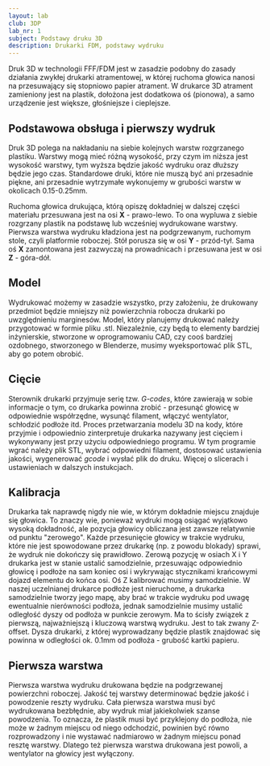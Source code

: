 ```yaml
---
layout: lab
club: 3DP
lab_nr: 1
subject: Podstawy druku 3D
description: Drukarki FDM, podstawy wydruku
---
```


Druk 3D w technologii FFF/FDM jest w zasadzie podobny do zasady działania zwykłej drukarki atramentowej, w której ruchoma głowica nanosi na przesuwający się stopniowo papier atrament. W drukarce 3D atrament zamieniony jest na plastik, dołożona jest dodatkowa oś (pionowa), a samo urządzenie jest większe, głośniejsze i cieplejsze. 

## Podstawowa obsługa i pierwszy wydruk

Druk 3D polega na nakładaniu na siebie kolejnych warstw rozgrzanego plastiku. Warstwy mogą mieć różną wysokość, przy czym im niższa jest wysokość warstwy, tym wyższa będzie jakość wydruku oraz dłuższy będzie jego czas. Standardowe druki, które nie muszą być ani przesadnie piękne, ani przesadnie wytrzymałe wykonujemy w grubości warstw w okolicach 0.15-0.25mm.

Ruchoma głowica drukująca, którą opiszę dokładniej w dalszej części materiału przesuwana jest na osi **X** - prawo-lewo. To ona wypluwa z siebie rozgrzany plastik na podstawę lub wcześniej wydrukowane warstwy. Pierwsza warstwa wydruku kładziona jest na podgrzewanym, ruchomym stole, czyli platformie roboczej. Stół porusza się w osi **Y** - przód-tył. Sama oś **X** zamontowana jest zazwyczaj na prowadnicach i przesuwana jest w osi **Z** - góra-dół.

## Model

Wydrukować możemy w zasadzie wszystko, przy założeniu, że drukowany przedmiot będzie mniejszy niż powierzchnia robocza drukarki po uwzględnieniu marginesów. Model, który planujemy drukować należy przygotować w formie pliku .stl. Niezależnie, czy będą to elementy bardziej inżynierskie, stworzone w oprogramowaniu CAD, czy cooś bardziej ozdobnego, stworzonego w Blenderze, musimy wyeksportować plik STL, aby go potem obrobić.

## Cięcie

Sterownik drukarki przyjmuje serię tzw. *G-codes*, które zawierają w sobie informacje o tym, co drukarka powinna zrobić - przesunąć głowicę w odpowiednie współrzędne, wysunąć filament, włączyć wentylator, schłodzić podłoże itd. Proces przetwarzania modelu 3D na kody, które przyjmie i odpowiednio zinterpretuje drukarka nazywany jest cięciem i wykonywany jest przy użyciu odpowiedniego programu. W tym programie wgrać należy plik STL, wybrać odpowiedni filament, dostosować ustawienia jakości, wygenerować *gcode* i wysłać plik do druku. Więcej o slicerach i ustawieniach w dalszych instukcjach.

## Kalibracja

Drukarka tak naprawdę nigdy nie wie, w którym dokładnie miejscu znajduje się głowica. To znaczy wie, ponieważ wydruki mogą osiągać wyjątkowo wysoką dokładność, ale pozycja głowicy obliczana jest zawsze relatywnie od punktu "zerowego". Każde przesunięcie głowicy w trakcie wydruku, które nie jest spowodowane przez drukarkę (np. z powodu blokady) sprawi, że wydruk nie dokończy się prawidłowo. Zerową pozycję w osiach X i Y drukarka jest w stanie ustalić samodzielnie, przesuwając odpowiednio głowicę i podłoże na sam koniec osi i wykrywając stycznikami krańcowymi dojazd elementu do końca osi. Oś Z kalibrować musimy samodzielnie. W naszej uczelnianej drukarce podłoże jest nieruchome, a drukarka samodzielnie tworzy jego mapę, aby brać w trakcie wydruku pod uwagę ewentualnie nierówności podłoża, jednak samodzielnie musimy ustalić odległość dyszy od podłoża w punkcie zerowym. Ma to ścisły związek z pierwszą, najważniejszą i kluczową warstwą wydruku. Jest to tak zwany Z-offset. Dysza drukarki, z której wyprowadzany będzie plastik znajdować się powinna w odległości ok. 0.1mm od podłoża - grubość kartki papieru.

## Pierwsza warstwa

Pierwsza warstwa wydruku drukowana będzie na podgrzewanej powierzchni roboczej. Jakość tej warstwy determinować będzie jakość i powodzenie reszty wydruku. Cała pierwsza warstwa musi być wydrukowana bezbłędnie, aby wydruk miał jakiekolwiek szanse powodzenia. To oznacza, że plastik musi być przyklejony do podłoża, nie może w żadnym miejscu od niego odchodzić, powinien być równo rozprowadzony i nie wystawać nadmiarowo w żadnym miejscu ponad resztę warstwy. Dlatego też pierwsza warstwa drukowana jest powoli, a wentylator na głowicy jest wyłączony. 